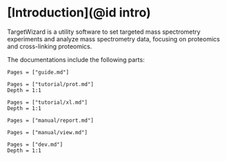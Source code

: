 # [Introduction](@id intro)

TargetWizard is a utility software to set targeted mass spectrometry experiments and analyze mass spectrometry data, focusing on proteomics and cross-linking proteomics.

The documentations include the following parts:
```@contents
Pages = ["guide.md"]
```

```@contents
Pages = ["tutorial/prot.md"]
Depth = 1:1
```

```@contents
Pages = ["tutorial/xl.md"]
Depth = 1:1
```

```@contents
Pages = ["manual/report.md"]
```

```@contents
Pages = ["manual/view.md"]
```

```@contents
Pages = ["dev.md"]
Depth = 1:1
```
